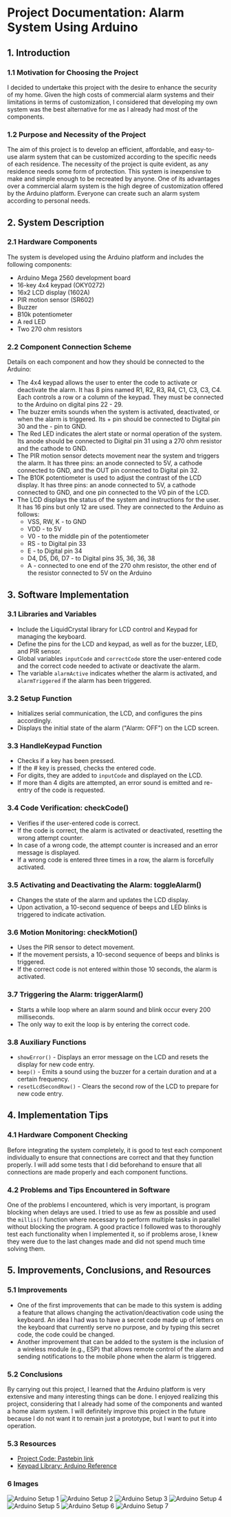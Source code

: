 # Project Documentation: Alarm System Using Arduino

## 1. Introduction

### 1.1 Motivation for Choosing the Project
I decided to undertake this project with the desire to enhance the security of my home. Given the high costs of commercial alarm systems and their limitations in terms of customization, I considered that developing my own system was the best alternative for me as I already had most of the components.

### 1.2 Purpose and Necessity of the Project
The aim of this project is to develop an efficient, affordable, and easy-to-use alarm system that can be customized according to the specific needs of each residence. The necessity of the project is quite evident, as any residence needs some form of protection. This system is inexpensive to make and simple enough to be recreated by anyone. One of its advantages over a commercial alarm system is the high degree of customization offered by the Arduino platform. Everyone can create such an alarm system according to personal needs.

## 2. System Description

### 2.1 Hardware Components
The system is developed using the Arduino platform and includes the following components:
- Arduino Mega 2560 development board
- 16-key 4x4 keypad (OKY0272)
- 16x2 LCD display (1602A)
- PIR motion sensor (SR602)
- Buzzer
- B10k potentiometer
- A red LED
- Two 270 ohm resistors

### 2.2 Component Connection Scheme
Details on each component and how they should be connected to the Arduino:
- The 4x4 keypad allows the user to enter the code to activate or deactivate the alarm. It has 8 pins named R1, R2, R3, R4, C1, C3, C3, C4. Each controls a row or a column of the keypad. They must be connected to the Arduino on digital pins 22 - 29.
- The buzzer emits sounds when the system is activated, deactivated, or when the alarm is triggered. Its + pin should be connected to Digital pin 30 and the - pin to GND.
- The Red LED indicates the alert state or normal operation of the system. Its anode should be connected to Digital pin 31 using a 270 ohm resistor and the cathode to GND.
- The PIR motion sensor detects movement near the system and triggers the alarm. It has three pins: an anode connected to 5V, a cathode connected to GND, and the OUT pin connected to Digital pin 32.
- The B10K potentiometer is used to adjust the contrast of the LCD display. It has three pins: an anode connected to 5V, a cathode connected to GND, and one pin connected to the V0 pin of the LCD.
- The LCD displays the status of the system and instructions for the user. It has 16 pins but only 12 are used. They are connected to the Arduino as follows:
  - VSS, RW, K - to GND
  - VDD - to 5V
  - V0 - to the middle pin of the potentiometer
  - RS - to Digital pin 33
  - E - to Digital pin 34
  - D4, D5, D6, D7 - to Digital pins 35, 36, 36, 38
  - A - connected to one end of the 270 ohm resistor, the other end of the resistor connected to 5V on the Arduino

## 3. Software Implementation

### 3.1 Libraries and Variables
- Include the LiquidCrystal library for LCD control and Keypad for managing the keyboard.
- Define the pins for the LCD and keypad, as well as for the buzzer, LED, and PIR sensor.
- Global variables `inputCode` and `correctCode` store the user-entered code and the correct code needed to activate or deactivate the alarm.
- The variable `alarmActive` indicates whether the alarm is activated, and `alarmTriggered` if the alarm has been triggered.

### 3.2 Setup Function
- Initializes serial communication, the LCD, and configures the pins accordingly.
- Displays the initial state of the alarm ("Alarm: OFF") on the LCD screen.

### 3.3 HandleKeypad Function
- Checks if a key has been pressed.
- If the # key is pressed, checks the entered code.
- For digits, they are added to `inputCode` and displayed on the LCD.
- If more than 4 digits are attempted, an error sound is emitted and re-entry of the code is requested.

### 3.4 Code Verification: checkCode()
- Verifies if the user-entered code is correct.
- If the code is correct, the alarm is activated or deactivated, resetting the wrong attempt counter.
- In case of a wrong code, the attempt counter is increased and an error message is displayed.
- If a wrong code is entered three times in a row, the alarm is forcefully activated.

### 3.5 Activating and Deactivating the Alarm: toggleAlarm()
- Changes the state of the alarm and updates the LCD display.
- Upon activation, a 10-second sequence of beeps and LED blinks is triggered to indicate activation.

### 3.6 Motion Monitoring: checkMotion()
- Uses the PIR sensor to detect movement.
- If the movement persists, a 10-second sequence of beeps and blinks is triggered.
- If the correct code is not entered within those 10 seconds, the alarm is activated.

### 3.7 Triggering the Alarm: triggerAlarm()
- Starts a while loop where an alarm sound and blink occur every 200 milliseconds.
- The only way to exit the loop is by entering the correct code.

### 3.8 Auxiliary Functions
- `showError()` - Displays an error message on the LCD and resets the display for new code entry.
- `beep()` - Emits a sound using the buzzer for a certain duration and at a certain frequency.
- `resetLcdSecondRow()` - Clears the second row of the LCD to prepare for new code entry.

## 4. Implementation Tips

### 4.1 Hardware Component Checking
Before integrating the system completely, it is good to test each component individually to ensure that connections are correct and that they function properly. I will add some tests that I did beforehand to ensure that all connections are made properly and each component functions.

### 4.2 Problems and Tips Encountered in Software
One of the problems I encountered, which is very important, is program blocking when delays are used. I tried to use as few as possible and used the `millis()` function where necessary to perform multiple tasks in parallel without blocking the program. A good practice I followed was to thoroughly test each functionality when I implemented it, so if problems arose, I knew they were due to the last changes made and did not spend much time solving them.

## 5. Improvements, Conclusions, and Resources

### 5.1 Improvements
- One of the first improvements that can be made to this system is adding a feature that allows changing the activation/deactivation code using the keyboard. An idea I had was to have a secret code made up of letters on the keyboard that currently serve no purpose, and by typing this secret code, the code could be changed.
- Another improvement that can be added to the system is the inclusion of a wireless module (e.g., ESP) that allows remote control of the alarm and sending notifications to the mobile phone when the alarm is triggered.

### 5.2 Conclusions
By carrying out this project, I learned that the Arduino platform is very extensive and many interesting things can be done. I enjoyed realizing this project, considering that I already had some of the components and wanted a home alarm system. I will definitely improve this project in the future because I do not want it to remain just a prototype, but I want to put it into operation.

### 5.3 Resources
- [Project Code: Pastebin link](https://pastebin.com/mYzT9mv7)
- [Keypad Library: Arduino Reference](https://www.arduino.cc/reference/en/libraries/keypad/)

### 6 Images

![Arduino Setup 1](images/1.jpg)
![Arduino Setup 2](images/2.jpg)
![Arduino Setup 3](images/3.jpg)
![Arduino Setup 4](images/4.jpg)
![Arduino Setup 5](images/5.jpg)
![Arduino Setup 6](images/6.jpg)
![Arduino Setup 7](images/7.jpg)
